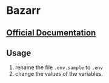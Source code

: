 # Bazarr
[Official Documentation](https://www.bazarr.media/)
-- 
## Usage
1. rename the file `.env.sample` to `.env`
2. change the values of the variables.